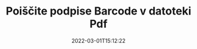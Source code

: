 ---
############################# Static ############################
layout: "auto-gen-signature"
date: 2022-03-01T15:12:22
draft: false
operation: Search
signaturetype: Barcode
fileformat: Pdf
productName: .NET
lang: sl
productCode: net
otherformats: pdf doc docx docm dot dotm dotx odt ott rtf xls xlsx xlsm xlsb csv ods ots xltx xltm ppt pptx pps ppsx odp otp potx potm pptm ppsm png jpg bmp gif tiff svg webp wmf
breadcrumb: Search Barcode signatures at Pdf with C#

############################# Head ############################
head_title: "Poiščite podpise Barcode v datoteki Pdf v C#"
head_description: "Uporabite .NET za iskanje podpisov Barcode v datotekah Pdf z uporabo nekaj vrstic kode."

############################# Header ############################
title: "Poiščite podpise Barcode v datoteki Pdf"
description: "Izvorni API za .NET omogoča iskanje podpisov Barcode v že podpisanih datotekah Pdf. Izvedite napredno iskanje e-podpisov znotraj svojih dokumentov Pdf z uporabo nekaj vrstic kode."
bg_image: "https://cms.admin.containerize.com/templates/aspose/App_Themes/V3/images/bg/header1.png"
bg_overlay: false
button:
    enable: true

############################# SubMenu ############################
submenu:
    enable: true

    left:
        img_alt: "GroupDocs.Signature for .NET"
        image: "https://cms.admin.containerize.com/templates/groupdocs/images/product-logos/90x90-noborder/groupdocsature-net.png"
        product: "GroupDocs.Signature"
        platform: ".NET"



############################# About ############################
about:
    enable: true
    title: "O API-ju GroupDocs.Signature for .NET"
    content: |
        [GroupDocs.Signature for .NET](https://products.groupdocs.com/signature/net/) ponuja API za .NET za obdelavo dokumentov z uporabo različnih vrst podpisov, kot so besedila, slike, digitalna potrdila, črtne kode, kode QR, žigi ali metapodatki. Uporabniki lahko dodajajo, brišejo, posodabljajo, preverjajo ali iščejo elektronske podpise v datotekah PDF, dokumentih MS Word, delovnih zvezkih MS Excel, predstavitvah MS PowerPoint, datotekah Adobe Photoshop in različnih formatih slik, z dodatno podporo za prilagajanje lastnosti podpisov po potrebi.
    

############################# Steps ############################
steps:
    enable: true
    title_left: "Kako poiskati podpise Barcode v Pdf"
    content_left: |
        [GroupDocs.Signature for .NET](https://products.groupdocs.com/signature/net/) razvijalcem za .NET olajša iskanje podpisov Barcode v datotekah Pdf iz njihovih aplikacij z implementacijo nekaj preprostih korakov.
        
        * Ustvarite nov primerek razreda Signature in podajte pot izvornega dokumenta kot parameter konstruktorja.
        * Instanciirajte objekt SearchOptions v skladu z vašimi zahtevami in določite možnosti iskanja.
        * Pokličite metodo Search instance razreda Signature in ji posredujte SearchOptions.
        * Rezultate iskanja obdelajte v skladu z vašimi zahtevami.

    title_right: "Sistemske zahteve"
    content_right: |
        GroupDocs.Signature for .NET so podprti na vseh glavnih platformah in operacijskih sistemih. Preden izvedete spodnjo kodo, se prepričajte, da imate v sistemu nameščene naslednje predpogoje.

        * Operacijski sistemi: Microsoft Windows, Linux, MacOS
        * Razvojna okolja: Microsoft Visual Studio, Xamarin, MonoDevelop
        * Frameworks: .NET Framework, .NET Standard, .NET Core, Mono
        * Prenesite najnovejšo različico GroupDocs.Signature for .NET iz [Nuget](https://www.nuget.org/packages/groupdocs.signature)
         
    code: |
        ```csharp    
        
        // Set up input Pdf file
        string filePath = "input.pdf";

        // Instantiate Signature for input file
        using (var signature = new GroupDocs.Signature.Signature(filePath))
        {
                //Create search options
                BarcodeSearchOptions options = new BarcodeSearchOptions()
                {
                    // specify special pages to search on 
                    AllPages = false,
                    // single page number
                    PageNumber = 1,
                    // set up text match type
                    MatchType = TextMatchType.Contains,
                    // specify text pattern to search
                    Text = "Text signature",
                    // return  Barcode images for processing
                    ReturnContent = true,
                    // set up type of returned  Barcode images
                    ReturnContentType = FileType.PNG
                };

                // search for Barcode signatures in Pdf document
                List<BarcodeSignature> signatures = signature.Search<BarcodeSignature>(options);

                // process signatures which were found                
                foreach (BarcodeSignature item in signatures)
                {
                    //...
                }
        }

        ```

############################# Demos ############################
demos:
    enable: true
    title: "Iskanje elektronskih podpisov Barcode Predstavitev v živo"
    content: |
       Takoj zdaj poiščite v dokumentu različne elektronske podpise za datoteke Pdf tako, da obiščete spletno mesto [GroupDocs.Signature App](https://products.groupdocs.app/signature/family).

        
############################# More Formats ############################
more_formats:
    enable: true
    title: "Išči druge Barcode podpise z C#"
    content: |
        "Iskanje elektronskih podpisov v različnih dokumentih. Poiščite podpise enega od priljubljenih formatov datotek, kot je prikazano spodaj."
    format: 
           
       
back_to_top:
    enable: true
---